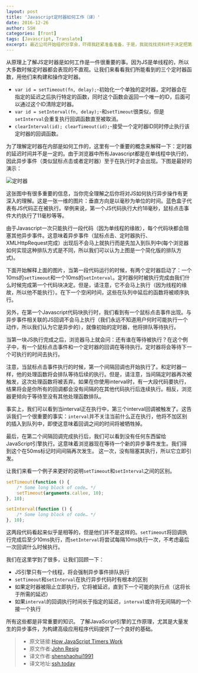 ```yaml
---
layout: post
title: 'Javascript定时器如何工作（译）'
date: 2016-12-26
author: SSH
categories: [front]
tags: [Javascript, Translate]
excerpt: 最近公司开始组织分享会，吓得我赶紧准备准备，于是，我就找找资料终于决定把第一次的题目定为定时器那些事，本文就是在搜索资料中找到的一片有意思的文章，本文将告诉你JS定时器的在浏览器中的工作原理
---
```


从原理上了解JS定时器是如何工作是一件很重要的事。因为JS是单线程的，所以大多数时候定时器都会表现的不直观。让我们来看看我们所能看到的三个定时器函数，用他们来构建和操作定时器。

+ `var id = setTimeout(fn, delay);`-初始化一个单独的定时器，定时器会在指定的延迟之后执行特定的函数，同时这个函数会返回一个唯一的ID，后面可以通过这个ID清除定时器。
+ `var id = setInterval(fn, delay);`-和`setTimeout`很类似，但是`setInterval`会重复执行回调函数直至被取消。
+ `clearInterval(id); clearTimeout(id);`-接受一个定时器ID同时停止执行该定时器的回调函数。

为了理解定时器在内部是如何工作的，这里有一个重要的概念来解释一下：定时器的延迟时间并不是一定的。由于浏览器中所有Javascript都是在单线程中执行的，因此异步事件（类似鼠标点击或者定时器）至于在执行时才会出现。下图是最好的演示：

![定时器](http://p7.yx-s.com/d/inn/74622874/Timers.png)

这张图中有很多重要的信息，当你完全理解之后你将对JS如何执行异步操作有更深入的理解。这是一张一维的图片：垂直方向是以毫秒为单位的时间。蓝色盒子代表有JS代码正在被执行。举例来说，第一个JS代码执行大约18毫秒，鼠标点击事件大约执行了11毫秒等等。

由于Javascript一次只能执行一段代码（因为单线程的缘故），每个代码块都会阻塞其他异步事件。这意味着异步事件（鼠标点击、定时器执行、XMLHttpRequest完成）出现后不会马上就执行而是先加入到队列中(每个浏览器如何实现这种排队方式是不同，所以我们可以认为上图是一个简化版的排队方式)。

下面开始解释上面的图片，当第一段代码运行的时候，有两个定时器启动了：一个10ms的`setTimeout`和一个10ms的`setInterval`。定时器何时被执行完成由我们什么时候完成第一个代码块决定。但是，请注意，它不会马上执行（因为线程的缘故，所以他不能执行）。在下一个空闲时间，这些在队列中延后的函数将被顺序执行。

另外，在第一个Javascript代码块执行时，我们看到有一个鼠标点击事件出现。与异步事件相关联的JS回调不会马上执行（我们永远不知道用户何时可能执行一个动作，所以我们认为它是异步的），就像初始的定时器，他将排队等待执行。

当第一块JS执行完成之后，浏览器马上就会问：还有谁在等待被执行？在这个例子中，有一个鼠标点击事件和一个定时器的回调在等待执行。定时器将会等待下一个可执行的时间去执行。

注意，当鼠标点击事件执行的时候，第一个间隔回调也开始执行了。和定时器一样，他的处理函数将会排队等待后续的执行。但是，请注意，当间隔定时器再次被触发，这次处理函数将被丢弃。如果在你使用interval时，有一大段代码要执行，结果将会是你所有的回调都会没有间隔的在其他代码执行后连续执行。相反，浏览器更倾向于等待至没有其他处理函数排队。

事实上，我们可以看到当interval正在执行中，第三个interval回调被触发了。这告诉我们一个很重要的事实：`interval`并不关注当前什么正在执行，他将不加区别的插入到队列中，即使这意味着回调之间的时间将被牺牲掉。

最后，在第二个间隔回调完成执行后，我们可以看到没有任何东西留给JavaScript引擎执行。这意味着浏览器现在等待一个新的异步事件发生。我们得到这个在50ms标记时间间隔再次发生。 这一次，没有阻塞其执行，所以它立即引发。

让我们来看一个例子来更好的说明`setTimeout`和`setInterval`之间的区别。

```javascript
setTimeout(function () {
    /* Some long block of code… */
    setTimeout(arguments.callee, 10);
}, 10);

setInterval(function () {
    /* Some long block of code… */
}, 10);
```

这两段代码看起来似乎是相等的，但是他们并不是这样的。`setTimeout`将回调执行完成后至少10ms执行，而`setInterval`将尝试每隔10ms执行一次，不考虑最后一次回调什么时候执行。

我们在这里学到了很多，让我们回顾一下：

+ JS引擎只有一个线程，将会强制异步事件排队执行
+ `setTimeout`和`setInterval`在执行异步代码时有根本的区别
+ 如果定时器被阻止立即执行，它将被延迟，直到下一个可能的执行点（这将长于所需的延迟）
+ 如果`interval`的回调执行时间长于指定的延迟，`interval`或许将无间隔的一个接一个执行

所有这些都是非常重要的知识。 了解JavaScript引擎的工作原理，尤其是大量发生的异步事件，为构建高级应用程序代码提供了一个良好的基础。

> - 原文链接:[How JavaScript Timers Work](http://ejohn.org/blog/how-javascript-timers-work/)
> - 原文作者:[John Resig](http://ejohn.org/)
> - 译文作者:[shenshaohui1991](https://github.com/shenshaohui1991)
> - 译文地址:[ssh.today](http://ssh.today)